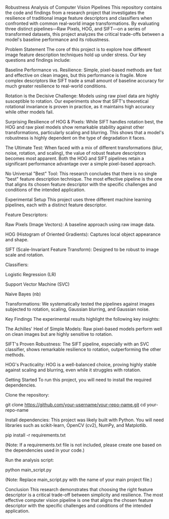 Robustness Analysis of Computer Vision Pipelines
This repository contains the code and findings from a research project that investigates the resilience of traditional image feature descriptors and classifiers when confronted with common real-world image transformations. By evaluating three distinct pipelines—Raw Pixels, HOG, and SIFT—on a series of transformed datasets, this project analyzes the critical trade-offs between a model's baseline performance and its robustness.

Problem Statement
The core of this project is to explore how different image feature description techniques hold up under stress. Our key questions and findings include:

Baseline Performance vs. Resilience: Simple, pixel-based methods are fast and effective on clean images, but this performance is fragile. More complex descriptors like SIFT trade a small amount of baseline accuracy for much greater resilience to real-world conditions.

Rotation is the Decisive Challenge: Models using raw pixel data are highly susceptible to rotation. Our experiments show that SIFT's theoretical rotational invariance is proven in practice, as it maintains high accuracy while other models fail.

Surprising Resilience of HOG & Pixels: While SIFT handles rotation best, the HOG and raw pixel models show remarkable stability against other transformations, particularly scaling and blurring. This shows that a model's robustness is highly dependent on the type of degradation it faces.

The Ultimate Test: When faced with a mix of different transformations (blur, noise, rotation, and scaling), the value of robust feature descriptors becomes most apparent. Both the HOG and SIFT pipelines retain a significant performance advantage over a simple pixel-based approach.

No Universal "Best" Tool: This research concludes that there is no single "best" feature description technique. The most effective pipeline is the one that aligns its chosen feature descriptor with the specific challenges and conditions of the intended application.

Experimental Setup
This project uses three different machine learning pipelines, each with a distinct feature descriptor.

Feature Descriptors:

Raw Pixels (Image Vectors): A baseline approach using raw image data.

HOG (Histogram of Oriented Gradients): Captures local object appearance and shape.

SIFT (Scale-Invariant Feature Transform): Designed to be robust to image scale and rotation.

Classifiers:

Logistic Regression (LR)

Support Vector Machine (SVC)

Naive Bayes (nb)

Transformations: We systematically tested the pipelines against images subjected to rotation, scaling, Gaussian blurring, and Gaussian noise.

Key Findings
The experimental results highlight the following key insights:

The Achilles' Heel of Simple Models: Raw pixel-based models perform well on clean images but are highly sensitive to rotation.

SIFT's Proven Robustness: The SIFT pipeline, especially with an SVC classifier, shows remarkable resilience to rotation, outperforming the other methods.

HOG's Practicality: HOG is a well-balanced choice, proving highly stable against scaling and blurring, even while it struggles with rotation.

Getting Started
To run this project, you will need to install the required dependencies.

Clone the repository:

git clone https://github.com/your-username/your-repo-name.git
cd your-repo-name

Install dependencies:
This project was likely built with Python. You will need libraries such as scikit-learn, OpenCV (cv2), NumPy, and Matplotlib.

pip install -r requirements.txt

(Note: If a requirements.txt file is not included, please create one based on the dependencies used in your code.)

Run the analysis script:

python main_script.py

(Note: Replace main_script.py with the name of your main project file.)

Conclusion
This research demonstrates that choosing the right feature descriptor is a critical trade-off between simplicity and resilience. The most effective computer vision pipeline is one that aligns the chosen feature descriptor with the specific challenges and conditions of the intended application.